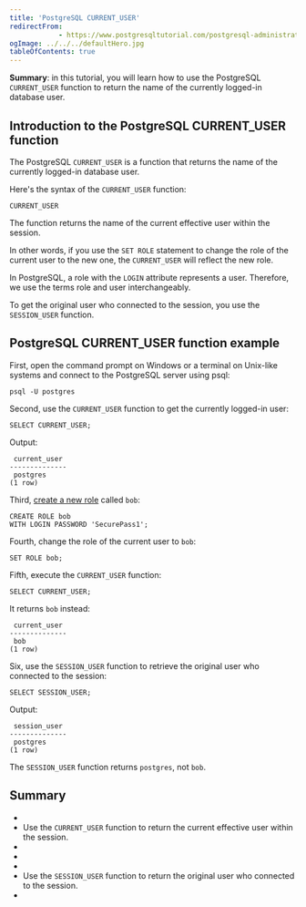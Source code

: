 ```yaml
---
title: 'PostgreSQL CURRENT_USER'
redirectFrom: 
            - https://www.postgresqltutorial.com/postgresql-administration/postgresql-current_user/
ogImage: ../../../defaultHero.jpg
tableOfContents: true
---
```



**Summary**: in this tutorial, you will learn how to use the PostgreSQL `CURRENT_USER` function to return the name of the currently logged-in database user.





## Introduction to the PostgreSQL CURRENT_USER function





The PostgreSQL `CURRENT_USER` is a function that returns the name of the currently logged-in database user.





Here's the syntax of the `CURRENT_USER` function:





```
CURRENT_USER
```





The function returns the name of the current effective user within the session.





In other words, if you use the `SET ROLE` statement to change the role of the current user to the new one, the `CURRENT_USER` will reflect the new role.





In PostgreSQL, a role with the `LOGIN` attribute represents a user. Therefore, we use the terms role and user interchangeably.





To get the original user who connected to the session, you use the `SESSION_USER` function.





## PostgreSQL CURRENT_USER function example





First, open the command prompt on Windows or a terminal on Unix-like systems and connect to the PostgreSQL server using psql:





```
psql -U postgres
```





Second, use the `CURRENT_USER` function to get the currently logged-in user:





```
SELECT CURRENT_USER;
```





Output:





```
 current_user
--------------
 postgres
(1 row)
```





Third, [create a new role](https://www.postgresqltutorial.com/postgresql-administration/postgresql-roles/) called `bob`:





```
CREATE ROLE bob
WITH LOGIN PASSWORD 'SecurePass1';
```





Fourth, change the role of the current user to `bob`:





```
SET ROLE bob;
```





Fifth, execute the `CURRENT_USER` function:





```
SELECT CURRENT_USER;
```





It returns `bob` instead:





```
 current_user
--------------
 bob
(1 row)
```





Six, use the `SESSION_USER` function to retrieve the original user who connected to the session:





```
SELECT SESSION_USER;
```





Output:





```
 session_user
--------------
 postgres
(1 row)
```





The `SESSION_USER` function returns `postgres`, not `bob`.





## Summary





- 
- Use the `CURRENT_USER` function to return the current effective user within the session.
- 
-
- 
- Use the `SESSION_USER` function to return the original user who connected to the session.
- 



